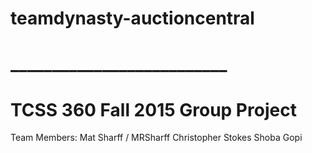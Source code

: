 # teamdynasty-auctioncentral
# __________________________
# TCSS 360 Fall 2015 Group Project
 
 
 Team Members:
	Mat Sharff / MRSharff
 Christopher Stokes
 Shoba Gopi
